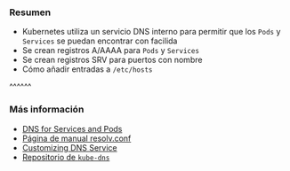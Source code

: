 ### Resumen

* Kubernetes utiliza un servicio DNS interno para permitir que los `Pods` y `Services`
  se puedan encontrar con facilida
* Se crean registros A/AAAA para `Pods` y `Services`
* Se crean registros SRV para puertos con nombre
* Cómo añadir entradas a `/etc/hosts`

^^^^^^

### Más información

* [DNS for Services and Pods](https://kubernetes.io/docs/concepts/services-networking/dns-pod-service/)
* [Página de manual resolv.conf](https://www.man7.org/linux/man-pages/man5/resolv.conf.5.html)
* [Customizing DNS Service](https://kubernetes.io/docs/tasks/administer-cluster/dns-custom-nameservers/)
* [Repositorio de `kube-dns`](https://github.com/kubernetes/dns)
